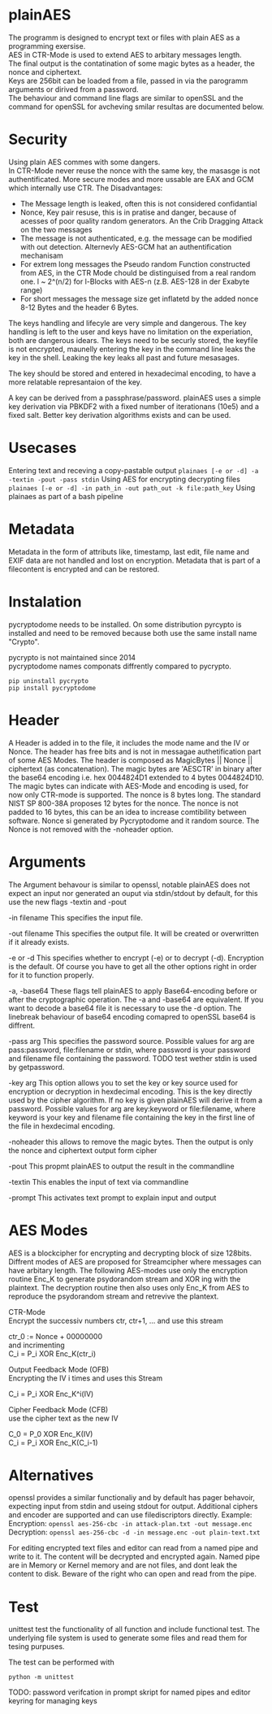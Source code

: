 # plainAES
The programm is designed to encrypt text or files with plain AES as a programming exersise.  
AES in CTR-Mode is used to extend AES to arbitary messages length.  
The final output is the contatination of some magic bytes as a header, the nonce and ciphertext.  
Keys are 256bit can be loaded from a file, passed in via the parogramm arguments or dirived from a password.  
The behaviour and command line flags are similar to openSSL and the command for openSSL for avcheving smilar resultas are documented below.

# Security
Using plain AES commes with some dangers.  
In CTR-Mode never reuse the nonce with the same key, the masasge is not authentificated.
More secure modes and more ussable are EAX and GCM which internally use CTR.
The Disadvantages:
* The Message length is leaked, often this is not considered confidantial
* Nonce, Key pair resuse, this is in pratise and danger, because of acesses of poor quality random generators. An the Crib Dragging Attack 
 on the two messages
* The message is not authenticated, e.g. the message can be modified with out detection. Alternevly AES-GCM hat an authentification mechanisam
* For extrem long messages the Pseudo random Function constructed from AES, in the CTR Mode chould be distinguised from a real random one.
 l ~ 2^(n/2) for l-Blocks with AES-n (z.B. AES-128 in der Exabyte range)
* For short messages the message size get inflatetd by the added nonce 8-12 Bytes and the header 6 Bytes.


The keys handling and lifecyle are very simple and dangerous.
The key handling is left to the user and keys have no limitation on the experiation, both are dangerous idears.
The keys need to be securly stored, the keyfile is not encrypted, maunelly entering the key in the command line leaks the key in the shell.
Leaking the key leaks all past and future mesasages.  

The key should be stored and entered in hexadecimal encoding, to have a more relatable represantaion of the key.  

A key can be derived from a passphrase/password. plainAES uses a simple key derivation via PBKDF2 with a fixed number of iterationans (10e5) and a fixed salt. Better key derivation algorithms exists and can be used.
# Usecases
Entering text and receving a copy-pastable output
`plainaes [-e or -d] -a -textin -pout -pass stdin`
Using AES for encrypting decrypting files
`plainaes [-e or -d] -in path_in -out path_out -k file:path_key`
Using plainaes as part of a bash pipeline
# Metadata

Metadata in the form of attributs like, timestamp, last edit, file name and EXIF data are not handled and lost on encryption.
Metadata that is part of a filecontent is encrypted and can be restored.


# Instalation

pycryptodome needs to be installed. On some distribution pyrcypto is installed and need to be removed because both use the same install name "Crypto".

pycrypto is not maintained since 2014  
pycryptodome names componats diffrently compared to pycrypto.

```
pip uninstall pycrypto
pip install pycryptodome
```

# Header

A Header is added in to the file, it includes the mode name and the IV or Nonce.
The header has free bits and is not in messagae authetification part of some AES Modes.
The header is composed as   MagicBytes || Nonce || ciphertext  (as concatenation).
The magic bytes are 'AESCTR' in binary after the base64 encoding i.e. hex 0044824D1 extended to 4 bytes 0044824D10. The magic bytes can indicate with AES-Mode and encoding is used, for now only CTR-mode is supported.
The nonce is 8 bytes long. The standard NIST SP 800-38A proposes 12 bytes for the nonce.
The nonce is not padded to 16 bytes, this can be an idea to increase comtibility between software. Nonce si generated by Pycryptodome and it random source.
The Nonce is not removed with the -noheader option.  

# Arguments
The Argument behavour is similar to openssl, notable plainAES does not expect an input nor generated an ouput via stdin/stdout by default, for this use the new flags -textin and -pout

-in filename
    This specifies the input file.

-out filename
    This specifies the output file. It will be created or overwritten if it already exists.

-e or -d
    This specifies whether to encrypt (-e) or to decrypt (-d). Encryption is the default. Of course you have to get all the other options right in order for it to function properly.

-a, -base64
    These flags tell plainAES to apply Base64-encoding before or after the cryptographic operation. The -a and -base64 are equivalent. If you want to decode a base64 file it is necessary to use the -d option.
The linebreak behaviour of base64 encoding comapred to openSSL base64 is diffrent.

-pass arg
    This specifies the password source. Possible values for arg are pass:password, file:filename or stdin, where password is your password and filename file containing the password. TODO test wether stdin is used by getpassword.

-key arg
    This option allows you to set the key or key source used for encryption or decryption in hexdecimal encoding. This is the key directly used by the cipher algorithm. If no key is given plainAES will derive it from a password.
    Possible values for arg are key:keyword or file:filename, where keyword is your key and filename file containing the key in the first line of the file in hexdecimal encoding.

-noheader
    this allows to remove the magic bytes. Then the output is only the nonce and ciphertext output form cipher

-pout
    This propmt plainAES to output the result in the commandline

-textin
    This enables the input of text via commandline
    
 -prompt
    This activates text prompt to explain input and output


# AES Modes

AES is a blockcipher for encrypting and decrypting block of size 128bits. Diffrent modes of AES are proposed for Streamcipher where messages can have arbitary length.
The following AES-modes use only the encryption routine Enc_K to generate psydorandom stream and XOR ing with the plaintext. The decryption routine then also uses only Enc_K from AES to reproduce the psydorandom stream and retrevive the plantext.

CTR-Mode  
Encrypt the successiv numbers ctr, ctr+1, ... and use this stream  

ctr_0 := Nonce + 00000000  
and incrimenting  
C_i = P_i XOR Enc_K(ctr_i)  


Output Feedback Mode (OFB)  
Encrypting the IV i times and uses this Stream  

C_i = P_i XOR Enc_K^i(IV)  


Cipher Feedback Mode (CFB)  
use the cipher text as the new IV  

C_0 = P_0 XOR Enc_K(IV)  
C_i = P_i XOR Enc_K(C_i-1)  

# Alternatives

openssl provides a similar functionaliy and by default has pager behavoir, expecting input from stdin and useing stdout for output.
Additional ciphers and encoder are supported and can use filediscriptors directly.
Example:
Encryption: `openssl aes-256-cbc -in attack-plan.txt -out message.enc`
Decryption: `openssl aes-256-cbc -d -in message.enc -out plain-text.txt`

For editing encrypted text files and editor can read from a named pipe and write to it.
The content will be decrypted and encrypted again. Named pipe are in Memory or Kernel memory and are not files, and dont leak the content to disk. Beware of the right who can open and read from the pipe.

# Test
unittest test the functionality of all function and include functional test.
The underlying file system is used to generate some files and read them for tesing purpuses. 

The test can be performed with

```
python -m unittest
```

TODO:
password verifcation in prompt
skript for named pipes and editor
keyring for managing keys






